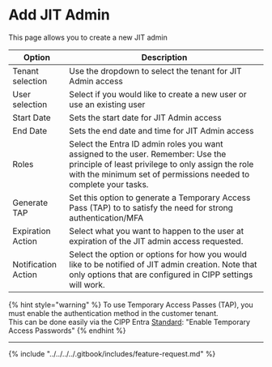 # Add JIT Admin

This page allows you to create a new JIT admin

| Option              | Description                                                                                                                                                                                              |
| ------------------- | -------------------------------------------------------------------------------------------------------------------------------------------------------------------------------------------------------- |
| Tenant selection    | Use the dropdown to select the tenant for JIT Admin access                                                                                                                                               |
| User selection      | Select if you would like to create a new user or use an existing user                                                                                                                                    |
| Start Date          | Sets the start date for JIT Admin access                                                                                                                                                                 |
| End Date            | Sets the end date and time for JIT Admin access                                                                                                                                                          |
| Roles               | Select the Entra ID admin roles you want assigned to the user. Remember: Use the principle of least privilege to only assign the role with the minimum set of permissions needed to complete your tasks. |
| Generate TAP        | Set this option to generate a Temporary Access Pass (TAP) to to satisfy the need for strong authentication/MFA                                                                                           |
| Expiration Action   | Select what you want to happen to the user at expiration of the JIT admin access requested.                                                                                                              |
| Notification Action | Select the option or options for how you would like to be notified of JIT admin creation. Note that only options that are configured in CIPP settings will work.                                         |

{% hint style="warning" %}
To use Temporary Access Passes (TAP), you must enable the authentication method in the customer tenant. \
This can be done easily via the CIPP Entra [Standard](../../../tenant/standards/list-standards/): "Enable Temporary Access Passwords"
{% endhint %}

***

{% include "../../../../.gitbook/includes/feature-request.md" %}
